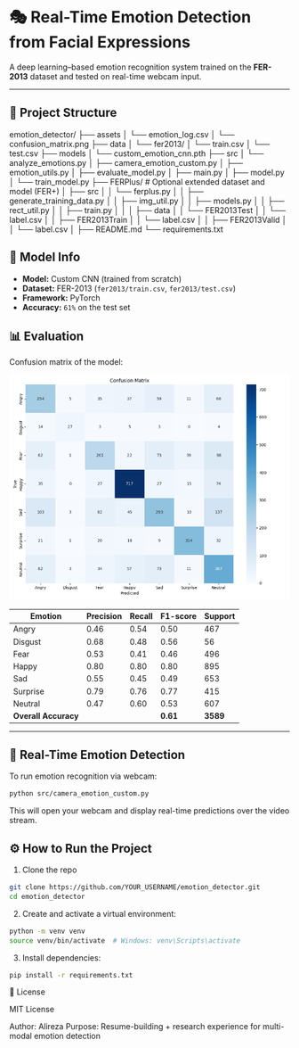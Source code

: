 # 🎭 Real-Time Emotion Detection from Facial Expressions

A deep learning–based emotion recognition system trained on the **FER-2013** dataset and tested on real-time webcam input.

---

## 📁 Project Structure



emotion_detector/
├── assets
│  └── emotion_log.csv
│  └── confusion_matrix.png
├── data 
│ └── fer2013/
│           └── train.csv
│           └── test.csv
├── models
│ └── custom_emotion_cnn.pth
├── src
│  └── analyze_emotions.py
│  ├── camera_emotion_custom.py
│  ├── emotion_utils.py
│  ├── evaluate_model.py
│  ├── main.py
│  ├── model.py
│  └── train_model.py
├── FERPlus/ # Optional extended dataset and model (FER+)
│ ├── src
│ │  └── ferplus.py
│ │  ├── generate_training_data.py
│ │  ├── img_util.py
│ │  ├── models.py
│ │  ├── rect_util.py
│ │  ├── train.py
│ │
│ ├── data 
│ │      └── FER2013Test 
│ │                    └── label.csv
│ │      ├── FER2013Train 
│ │                    └── label.csv
│ │      ├── FER2013Valid 
│ │                    └── label.csv
│ 
├── README.md
└── requirements.txt


## 🧠 Model Info

- **Model:** Custom CNN (trained from scratch)
- **Dataset:** FER-2013 (`fer2013/train.csv`, `fer2013/test.csv`)
- **Framework:** PyTorch
- **Accuracy:** `61%` on the test set

## 📊 Evaluation

Confusion matrix of the model:

![Confusion Matrix](assets/confusion_matrix.png)

| Emotion   | Precision | Recall | F1-score | Support |
|-----------|-----------|--------|----------|---------|
| Angry     | 0.46      | 0.54   | 0.50     | 467     |
| Disgust   | 0.68      | 0.48   | 0.56     | 56      |
| Fear      | 0.53      | 0.41   | 0.46     | 496     |
| Happy     | 0.80      | 0.80   | 0.80     | 895     |
| Sad       | 0.55      | 0.45   | 0.49     | 653     |
| Surprise  | 0.79      | 0.76   | 0.77     | 415     |
| Neutral   | 0.47      | 0.60   | 0.53     | 607     |
| **Overall Accuracy** | | | **0.61** | **3589** |

---

## 🎥 Real-Time Emotion Detection

To run emotion recognition via webcam:

```bash
python src/camera_emotion_custom.py
```

This will open your webcam and display real-time predictions over the video stream.

## ⚙️ How to Run the Project
1. Clone the repo
```bash
git clone https://github.com/YOUR_USERNAME/emotion_detector.git
cd emotion_detector
```

2. Create and activate a virtual environment:
```bash
python -m venv venv
source venv/bin/activate  # Windows: venv\Scripts\activate
```

3. Install dependencies:
```bash
pip install -r requirements.txt
```

🔖 License

MIT License

Author: Alireza
Purpose: Resume-building + research experience for multi-modal emotion detection
